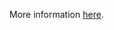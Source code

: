 More information [here](https://docs.paloaltonetworks.com/content/techdocs/en_US/prisma/prisma-cloud/prisma-cloud-code-security-policy-reference/kubernetes-policies/kubernetes-policy-index/ensure-that-the-bind-address-argument-is-set-to-127001.html).
